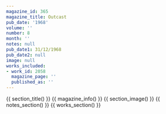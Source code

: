 ```yaml
---
magazine_id: 365
magazine_title: Outcast
pub_date: '1968'
volume: ''
number: 8
month: ''
notes: null
pub_date1: 31/12/1968
pub_date2: null
image: null
works_included:
- work_id: 2058
  magazine_page: ''
  published_as: ''
---
```


{{ section_title() }}
{{ magazine_info() }}
{{ section_image() }}
{{ notes_section() }}
{{ works_section() }}

